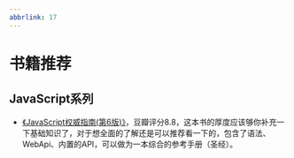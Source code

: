 ```yaml
---
abbrlink: 17
---
```

# 书籍推荐

## JavaScript系列

* [《JavaScript权威指南(第6版)》](https://book.douban.com/subject/10549733/)，豆瓣评分8.8，这本书的厚度应该够你补充一下基础知识了，对于想全面的了解还是可以推荐看一下的，包含了语法、WebApi、内置的API，可以做为一本综合的参考手册（圣经）。
